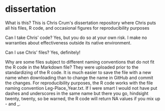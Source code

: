 # dissertation

What is this?
This is Chris Crum's dissertation repository where Chris puts all his files, R code, and occasional figures for reproducibility purposes

Can I take Chris' code?
Yes, but you do so at your own risk. I make no warranties about effectiveness outside its native environment. 

Can I use Chris' files?
Yes, definitely! 

Why are some files subject to different naming conventions that do not fit the R code in the Markdown file?
They were uploaded prior to the standardizing of the R code. It is much easier to save the file with a new name when downloading than to change the name in GitHub and commit the changes. For reproducibility purposes, the R code works with the file naming convention Leg-Place_Year.txt. If I were smart I would not have put dashes and underscores in the same name but there you go, hindsight twenty, twenty, so be warned, the R code will return NA values if you mix up - and _.   
